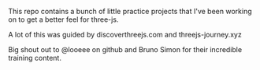 This repo contains a bunch of little practice projects that I've been working on to get a better feel for three-js. 

A lot of this was guided by discoverthreejs.com and threejs-journey.xyz

Big shout out to @looeee on github and Bruno Simon for their incredible training content.